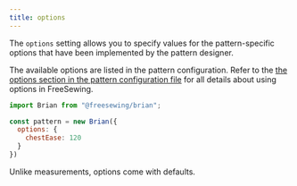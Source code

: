 ```yaml
---
title: options
---
```


The `options` setting allows you to specify values for the pattern-specific
options that have been implemented by the pattern designer.

The available options are listed in the pattern configuration.
Refer to the [the options section in the pattern configuration file][1] for
all details about using options in FreeSewing.

[1]: /reference/api/config/options

```js
import Brian from "@freesewing/brian";

const pattern = new Brian({
  options: {
    chestEase: 120
  }
})
```

<Note>Unlike measurements, options come with defaults.</Note>
